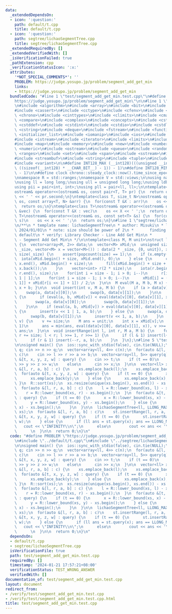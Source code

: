 ```yaml
---
data:
  _extendedDependsOn:
  - icon: ':question:'
    path: default/t.cpp
    title: default/t.cpp
  - icon: ':question:'
    path: segtree/lichaoSegmentTree.cpp
    title: segtree/lichaoSegmentTree.cpp
  _extendedRequiredBy: []
  _extendedVerifiedWith: []
  _isVerificationFailed: true
  _pathExtension: cpp
  _verificationStatusIcon: ':x:'
  attributes:
    '*NOT_SPECIAL_COMMENTS*': ''
    PROBLEM: https://judge.yosupo.jp/problem/segment_add_get_min
    links:
    - https://judge.yosupo.jp/problem/segment_add_get_min
  bundledCode: "#line 1 \"test/segment_add_get_min.test.cpp\"\n#define PROBLEM \"\
    https://judge.yosupo.jp/problem/segment_add_get_min\"\n\n#line 1 \"default/t.cpp\"\
    \n#include <algorithm>\n#include <array>\n#include <bit>\n#include <bitset>\n\
    #include <cassert>\n#include <cctype>\n#include <cfenv>\n#include <cfloat>\n#include\
    \ <chrono>\n#include <cinttypes>\n#include <climits>\n#include <cmath>\n#include\
    \ <compare>\n#include <complex>\n#include <concepts>\n#include <cstdarg>\n#include\
    \ <cstddef>\n#include <cstdint>\n#include <cstdio>\n#include <cstdlib>\n#include\
    \ <cstring>\n#include <deque>\n#include <fstream>\n#include <functional>\n#include\
    \ <initializer_list>\n#include <iomanip>\n#include <ios>\n#include <iostream>\n\
    #include <istream>\n#include <iterator>\n#include <limits>\n#include <list>\n\
    #include <map>\n#include <memory>\n#include <new>\n#include <numbers>\n#include\
    \ <numeric>\n#include <ostream>\n#include <queue>\n#include <random>\n#include\
    \ <ranges>\n#include <set>\n#include <span>\n#include <sstream>\n#include <stack>\n\
    #include <streambuf>\n#include <string>\n#include <tuple>\n#include <type_traits>\n\
    #include <variant>\n\n#define INT128_MAX (__int128)(((unsigned __int128) 1 <<\
    \ ((sizeof(__int128) * __CHAR_BIT__) - 1)) - 1)\n#define INT128_MIN (-INT128_MAX\
    \ - 1)\n\n#define clock chrono::steady_clock::now().time_since_epoch().count()\n\
    \nnamespace R = std::ranges;\nnamespace V = std::views;\n\nusing namespace std;\n\
    \nusing ll = long long;\nusing ull = unsigned long long;\nusing ldb = long double;\n\
    using pii = pair<int, int>;\nusing pll = pair<ll, ll>;\n\ntemplate<class T>\n\
    ostream& operator<<(ostream& os, const pair<T, T> pr) {\n  return os << pr.first\
    \ << ' ' << pr.second;\n}\ntemplate<class T, size_t N>\nostream& operator<<(ostream&\
    \ os, const array<T, N> &arr) {\n  for(const T &X : arr)\n    os << X << ' ';\n\
    \  return os;\n}\ntemplate<class T>\nostream& operator<<(ostream& os, const vector<T>\
    \ &vec) {\n  for(const T &X : vec)\n    os << X << ' ';\n  return os;\n}\ntemplate<class\
    \ T>\nostream& operator<<(ostream& os, const set<T> &s) {\n  for(const T &x :\
    \ s)\n    os << x << ' ';\n  return os;\n}\n#line 1 \"segtree/lichaoSegmentTree.cpp\"\
    \n/**\n * template name: lichaoSegmentTree\n * author: Misuki\n * last update:\
    \ 2024/01/01\n * note: size should be power of 2\n *       finding min line in\
    \ default\n * verify: Library Checker - Line Add Get Min\n *         Library Checker\
    \ - Segment Add Get Min\n */\n\ntemplate<class M, M unit>\nstruct lichaoSegmentTree\
    \ {\n  vector<array<M, 2>> data;\n  vector<M> xMid;\n  unsigned size;\n\n  lichaoSegmentTree(unsigned\
    \ _size, vector<M> x = vector<M>()) : data(2 * _size, {0, unit}), xMid(2 * _size),\
    \ size(_size) {\n    assert(popcount(size) == 1);\n    if (x.empty()) {\n    \
    \  iota(xMid.begin() + size, xMid.end(), 0);\n    } else {\n      copy(x.begin(),\
    \ x.end(), xMid.begin() + size);\n      fill(xMid.begin() + size + ssize(x), xMid.end(),\
    \ x.back());\n    }\n    vector<int> r(2 * size);\n    iota(r.begin() + size,\
    \ r.end(), size);\n    for(int i = size - 1; i > 0; i--)\n      r[i] = r[i <<\
    \ 1 | 1];\n    for(int i = size - 1; i > 0; i--)\n      xMid[i] = (xMid[r[i <<\
    \ 1]] + xMid[r[i << 1] + 1]) / 2;\n  }\n\n  M eval(M a, M b, M x) { return a *\
    \ x + b; }\n\n  void insert(int v, M a, M b) {\n    if (a > data[v][0]) {\n  \
    \    swap(a, data[v][0]);\n      swap(b, data[v][1]);\n    }\n\n    if (v >= size)\
    \ {\n      if (eval(a, b, xMid[v]) < eval(data[v][0], data[v][1], xMid[v])) {\n\
    \        swap(a, data[v][0]);\n        swap(b, data[v][1]);\n      }\n      return;\n\
    \    }\n\n    if (eval(a, b, xMid[v]) > eval(data[v][0], data[v][1], xMid[v]))\
    \ {\n      insert(v << 1 | 1, a, b);\n    } else {\n      swap(a, data[v][0]);\n\
    \      swap(b, data[v][1]);\n      insert(v << 1, a, b);\n    }\n  }\n\n  M query(int\
    \ v) {\n    v += size;\n    M ans = unit;\n    int x = xMid[v];\n    while(v >=\
    \ 1)\n      ans = min(ans, eval(data[v][0], data[v][1], x)), v >>= 1;\n    return\
    \ ans;\n  }\n\n  void insertRange(int l, int r, M a, M b) {\n    for(l += size,\
    \ r += size; l < r; l >>= 1, r >>= 1) {\n      if (l & 1) insert(l++, a, b);\n\
    \      if (r & 1) insert(--r, a, b);\n    }\n  }\n};\n#line 5 \"test/segment_add_get_min.test.cpp\"\
    \n\nsigned main() {\n  ios::sync_with_stdio(false), cin.tie(NULL);\n\n  int n,\
    \ q; cin >> n >> q;\n  vector<array<ll, 4>> c(n);\n  for(auto &[l, r, a, b] :\
    \ c)\n    cin >> l >> r >> a >> b;\n  vector<array<ll, 5>> query(q);\n  for(auto\
    \ &[t, x, y, z, w] : query) {\n    cin >> t;\n    if (t == 0)\n      cin >> x\
    \ >> y >> z >> w;\n    else\n      cin >> x;\n  }\n\n  vector<ll> xs;\n  for(auto\
    \ &[l, r, a, b] : c) {\n    xs.emplace_back(l);\n    xs.emplace_back(r);\n  }\n\
    \  for(auto &[t, x, y, z, w] : query) {\n    if (t == 0) {\n      xs.emplace_back(x);\n\
    \      xs.emplace_back(y);\n    } else {\n      xs.emplace_back(x);\n    }\n \
    \ }\n  R::sort(xs);\n  xs.resize(unique(xs.begin(), xs.end()) - xs.begin());\n\
    \  for(auto &[l, r, a, b] : c) {\n    l = R::lower_bound(xs, l) - xs.begin();\n\
    \    r = R::lower_bound(xs, r) - xs.begin();\n  }\n  for(auto &[t, x, y, z, w]\
    \ : query) {\n    if (t == 0) {\n      x = R::lower_bound(xs, x) - xs.begin();\n\
    \      y = R::lower_bound(xs, y) - xs.begin();\n    } else {\n      x = R::lower_bound(xs,\
    \ x) - xs.begin();\n    }\n  }\n\n  lichaoSegmentTree<ll, LLONG_MAX> st(bit_ceil(xs.size()),\
    \ xs);\n  for(auto &[l, r, a, b] : c)\n    st.insertRange(l, r, a, b);\n  for(auto\
    \ &[t, x, y, z, w] : query) {\n    if (t == 0) {\n      st.insertRange(x, y, z,\
    \ w);\n    } else {\n      if (ll ans = st.query(x); ans == LLONG_MAX)\n     \
    \   cout << \"INFINITY\\n\";\n      else\n        cout << ans << '\\n';\n    }\n\
    \      \n  }\n\n  return 0;\n}\n"
  code: "#define PROBLEM \"https://judge.yosupo.jp/problem/segment_add_get_min\"\n\
    \n#include \"../default/t.cpp\"\n#include \"../segtree/lichaoSegmentTree.cpp\"\
    \n\nsigned main() {\n  ios::sync_with_stdio(false), cin.tie(NULL);\n\n  int n,\
    \ q; cin >> n >> q;\n  vector<array<ll, 4>> c(n);\n  for(auto &[l, r, a, b] :\
    \ c)\n    cin >> l >> r >> a >> b;\n  vector<array<ll, 5>> query(q);\n  for(auto\
    \ &[t, x, y, z, w] : query) {\n    cin >> t;\n    if (t == 0)\n      cin >> x\
    \ >> y >> z >> w;\n    else\n      cin >> x;\n  }\n\n  vector<ll> xs;\n  for(auto\
    \ &[l, r, a, b] : c) {\n    xs.emplace_back(l);\n    xs.emplace_back(r);\n  }\n\
    \  for(auto &[t, x, y, z, w] : query) {\n    if (t == 0) {\n      xs.emplace_back(x);\n\
    \      xs.emplace_back(y);\n    } else {\n      xs.emplace_back(x);\n    }\n \
    \ }\n  R::sort(xs);\n  xs.resize(unique(xs.begin(), xs.end()) - xs.begin());\n\
    \  for(auto &[l, r, a, b] : c) {\n    l = R::lower_bound(xs, l) - xs.begin();\n\
    \    r = R::lower_bound(xs, r) - xs.begin();\n  }\n  for(auto &[t, x, y, z, w]\
    \ : query) {\n    if (t == 0) {\n      x = R::lower_bound(xs, x) - xs.begin();\n\
    \      y = R::lower_bound(xs, y) - xs.begin();\n    } else {\n      x = R::lower_bound(xs,\
    \ x) - xs.begin();\n    }\n  }\n\n  lichaoSegmentTree<ll, LLONG_MAX> st(bit_ceil(xs.size()),\
    \ xs);\n  for(auto &[l, r, a, b] : c)\n    st.insertRange(l, r, a, b);\n  for(auto\
    \ &[t, x, y, z, w] : query) {\n    if (t == 0) {\n      st.insertRange(x, y, z,\
    \ w);\n    } else {\n      if (ll ans = st.query(x); ans == LLONG_MAX)\n     \
    \   cout << \"INFINITY\\n\";\n      else\n        cout << ans << '\\n';\n    }\n\
    \      \n  }\n\n  return 0;\n}\n"
  dependsOn:
  - default/t.cpp
  - segtree/lichaoSegmentTree.cpp
  isVerificationFile: true
  path: test/segment_add_get_min.test.cpp
  requiredBy: []
  timestamp: '2024-01-21 17:57:21+08:00'
  verificationStatus: TEST_WRONG_ANSWER
  verifiedWith: []
documentation_of: test/segment_add_get_min.test.cpp
layout: document
redirect_from:
- /verify/test/segment_add_get_min.test.cpp
- /verify/test/segment_add_get_min.test.cpp.html
title: test/segment_add_get_min.test.cpp
---
```

